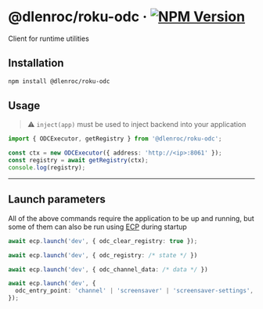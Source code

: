 # @dlenroc/roku-odc · [![NPM Version](https://img.shields.io/npm/v/@dlenroc/roku-odc)](https://www.npmjs.com/package/@dlenroc/roku-odc)

Client for runtime utilities

## Installation

```sh
npm install @dlenroc/roku-odc
```

## Usage

> ⚠️ `inject(app)` must be used to inject backend into your application

```typescript
import { ODCExecutor, getRegistry } from '@dlenroc/roku-odc';

const ctx = new ODCExecutor({ address: 'http://<ip>:8061' });
const registry = await getRegistry(ctx);
console.log(registry);
```

---

## Launch parameters

All of the above commands require the application to be up and running, but some of them can also be run using [ECP](/packages/ecp#readme) during startup

```typescript
await ecp.launch('dev', { odc_clear_registry: true });
```

```typescript
await ecp.launch('dev', { odc_registry: /* state */ })
```

```typescript
await ecp.launch('dev', { odc_channel_data: /* data */ })
```

```typescript
await ecp.launch('dev', {
  odc_entry_point: 'channel' | 'screensaver' | 'screensaver-settings',
});
```
